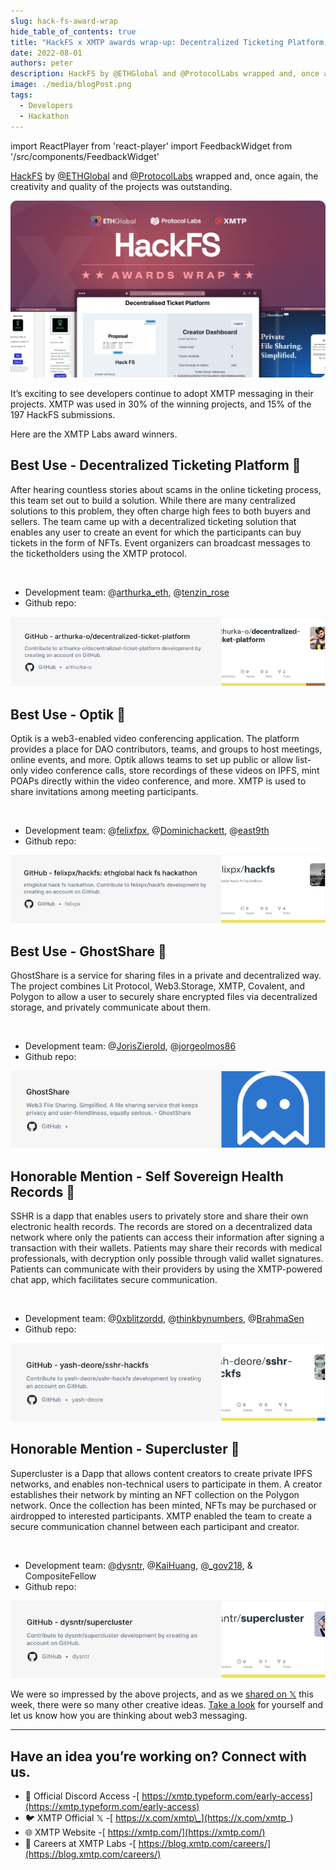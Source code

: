 ```yaml
---
slug: hack-fs-award-wrap
hide_table_of_contents: true
title: "HackFS x XMTP awards wrap-up: Decentralized Ticketing Platform, Optik for video conferencing, and GhostShare for file sharing"
date: 2022-08-01
authors: peter
description: HackFS by @ETHGlobal and @ProtocolLabs wrapped and, once again, the creativity and quality of the projects was outstanding.
image: ./media/blogPost.png
tags:
  - Developers
  - Hackathon
---
```


import ReactPlayer from 'react-player'
import FeedbackWidget from '/src/components/FeedbackWidget'

[HackFS](https://fs.ethglobal.com/) by [@ETHGlobal](https://x.com/ETHGlobal) and [@ProtocolLabs](https://x.com/protocollabs) wrapped and, once again, the creativity and quality of the projects was outstanding.

![HackFS awards wrap card](./media/blogPost.png)

<!--truncate-->

It’s exciting to see developers continue to adopt XMTP messaging in their projects. XMTP was used in 30% of the winning projects, and 15% of the 197 HackFS submissions.

Here are the XMTP Labs award winners.

## Best Use - Decentralized Ticketing Platform 🥇

After hearing countless stories about scams in the online ticketing process, this team set out to build a solution. While there are many centralized solutions to this problem, they often charge high fees to both buyers and sellers. The team came up with a decentralized ticketing solution that enables any user to create an event for which the participants can buy tickets in the form of NFTs. Event organizers can broadcast messages to the ticketholders using the XMTP protocol.

<ReactPlayer width="100%" controls url='https://blog.xmtp.com/content/media/2022/08/dtp.mp4.mp4' />

<br/>

- Development team: @[arthurka_eth](https://x.com/arthurka_eth), @[tenzin_rose](https://x.com/tenzin_rose)
- Github repo:

[![arthurka-repo-card.png](media/arthurka-repo-card.png)](https://github.com/arthurka-o/decentralized-ticket-platform)

## Best Use - Optik 🥈

Optik is a web3-enabled video conferencing application. The platform provides a place for DAO contributors, teams, and groups to host meetings, online events, and more. Optik allows teams to set up public or allow list-only video conference calls, store recordings of these videos on IPFS, mint POAPs directly within the video conference, and more. XMTP is used to share invitations among meeting participants.

<ReactPlayer width="100%" controls url='https://blog.xmtp.com/content/media/2022/08/optik.mp4.mp4' />

<br/>

- Development team: @[felixfpx](https://x.com/felixfpx), @[Dominichackett](https://x.com/Dominichackett), @[east9th](https://x.com/east9th)
- Github repo:

[![optik-repo-card.png](media/optik-repo-card.png)](https://github.com/felixpx/hackfs)

## Best Use - GhostShare 🥉

GhostShare is a service for sharing files in a private and decentralized way. The project combines Lit Protocol, Web3.Storage, XMTP, Covalent, and Polygon to allow a user to securely share encrypted files via decentralized storage, and privately communicate about them.

<ReactPlayer width="100%" controls url='https://blog.xmtp.com/content/media/2022/08/ghost.mp4.mp4' />

<br/>

- Development team: @[JorisZierold](https://x.com/JorisZierold), @[jorgeolmos86](https://x.com/jorgeolmos86)
- Github repo:

[![ghostshare-repo-card.png](media/ghostshare-repo-card.png)](https://github.com/Ghostshare)

## Honorable Mention - Self Sovereign Health Records 🙌

SSHR is a dapp that enables users to privately store and share their own electronic health records. The records are stored on a decentralized data network where only the patients can access their information after signing a transaction with their wallets. Patients may share their records with medical professionals, with decryption only possible through valid wallet signatures. Patients can communicate with their providers by using the XMTP-powered chat app, which facilitates secure communication.

<ReactPlayer width="100%" controls url='https://blog.xmtp.com/content/media/2022/08/health.mp4.mp4' />

<br/>

- Development team: @[0xblitzordd](https://x.com/0xblitzordd), @[thinkbynumbers](https://x.com/thinkbynumbers), @[BrahmaSen](https://x.com/BrahmaSen)
- Github repo:

[![sshr-repo-card.png](media/sshr-repo-card.png)](https://github.com/yash-deore/sshr-hackfs)

## Honorable Mention - Supercluster 🙌

Supercluster is a Dapp that allows content creators to create private IPFS networks, and enables non-technical users to participate in them. A creator establishes their network by minting an NFT collection on the Polygon network. Once the collection has been minted, NFTs may be purchased or airdropped to interested participants. XMTP enabled the team to create a secure communication channel between each participant and creator.

<ReactPlayer width="100%" controls url='https://blog.xmtp.com/content/media/2022/08/supercluster.mp4.mp4' />

<br/>

- Development team: @[dysntr](https://x.com/dysntr), @[KaiHuang](https://x.com/KaiHuang), @[\_gov218](https://x.com/_gov218), & CompositeFellow
- Github repo:

[![supercluster-repo-card.png](media/supercluster-repo-card.png)](https://github.com/dysntr/supercluster)

We were so impressed by the above projects, and as we [shared on 𝕏](https://x.com/xmtp_/status/1552304059289182209?s=20&t=noc0FU0wpTrl2ClkFn0_pA) this week, there were so many other creative ideas. [Take a look](https://x.com/xmtp_/status/1552304059289182209?s=20&t=noc0FU0wpTrl2ClkFn0_pA) for yourself and let us know how you are thinking about web3 messaging.

---

## Have an idea you’re working on? Connect with us.

- 👾 Official Discord Access -[ https://xmtp.typeform.com/early-access](https://xmtp.typeform.com/early-access)
- 🐦 XMTP Official 𝕏 -[ https://x.com/xmtp\_](https://x.com/xmtp_)
- 🌐 XMTP Website -[ https://xmtp.com/](https://xmtp.com/)
- 📖 Careers at XMTP Labs -[ https://blog.xmtp.com/careers/](https://blog.xmtp.com/careers/)

<br/>
<FeedbackWidget />
